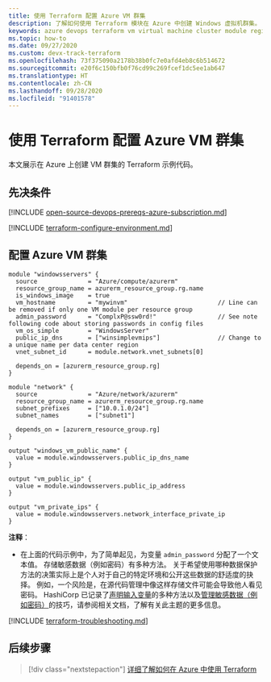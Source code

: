 ```yaml
---
title: 使用 Terraform 配置 Azure VM 群集
description: 了解如何使用 Terraform 模块在 Azure 中创建 Windows 虚拟机群集。
keywords: azure devops terraform vm virtual machine cluster module registry
ms.topic: how-to
ms.date: 09/27/2020
ms.custom: devx-track-terraform
ms.openlocfilehash: 73f375090a2178b38b0fc7e0afd4eb8c6b514672
ms.sourcegitcommit: e20f6c150bfb0f76cd99c269fcef1dc5ee1ab647
ms.translationtype: HT
ms.contentlocale: zh-CN
ms.lasthandoff: 09/28/2020
ms.locfileid: "91401578"
---
```

# <a name="configure-an-azure-vm-cluster-using-terraform"></a>使用 Terraform 配置 Azure VM 群集

本文展示在 Azure 上创建 VM 群集的 Terraform 示例代码。

## <a name="prerequisites"></a>先决条件

[!INCLUDE [open-source-devops-prereqs-azure-subscription.md](../includes/open-source-devops-prereqs-azure-subscription.md)]

[!INCLUDE [terraform-configure-environment.md](includes/terraform-configure-environment.md)]

## <a name="configure-an-azure-vm-cluster"></a>配置 Azure VM 群集

```hcl
module "windowsservers" {
  source              = "Azure/compute/azurerm"
  resource_group_name = azurerm_resource_group.rg.name
  is_windows_image    = true
  vm_hostname         = "mywinvm"                         // Line can be removed if only one VM module per resource group
  admin_password      = "ComplxP@ssw0rd!"                 // See note following code about storing passwords in config files
  vm_os_simple        = "WindowsServer"
  public_ip_dns       = ["winsimplevmips"]                // Change to a unique name per data center region
  vnet_subnet_id      = module.network.vnet_subnets[0]
    
  depends_on = [azurerm_resource_group.rg]
}

module "network" {
  source              = "Azure/network/azurerm"
  resource_group_name = azurerm_resource_group.rg.name
  subnet_prefixes     = ["10.0.1.0/24"]
  subnet_names        = ["subnet1"]

  depends_on = [azurerm_resource_group.rg]
}

output "windows_vm_public_name" {
  value = module.windowsservers.public_ip_dns_name
}

output "vm_public_ip" {
  value = module.windowsservers.public_ip_address
}

output "vm_private_ips" {
  value = module.windowsservers.network_interface_private_ip
}
```

**注释**：

- 在上面的代码示例中，为了简单起见，为变量 `admin_password` 分配了一个文本值。 存储敏感数据（例如密码）有多种方法。 关于希望使用哪种数据保护方法的决策实际上是个人对于自己的特定环境和公开这些数据的舒适度的抉择。 例如，一个风险是，在源代码管理中像这样存储文件可能会导致他人看见密码。 HashiCorp 已记录了[声明输入变量](https://www.terraform.io/docs/configuration/variables.html)的多种方法以及[管理敏感数据（例如密码）](https://www.terraform.io/docs/state/sensitive-data.html)的技巧，请参阅相关文档，了解有关此主题的更多信息。

[!INCLUDE [terraform-troubleshooting.md](includes/terraform-troubleshooting.md)]

## <a name="next-steps"></a>后续步骤

> [!div class="nextstepaction"] 
> [详细了解如何在 Azure 中使用 Terraform](/azure/terraform)
